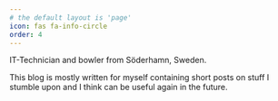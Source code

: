 ```yaml
---
# the default layout is 'page'
icon: fas fa-info-circle
order: 4
---
```



IT-Technician and bowler from Söderhamn, Sweden.

This blog is mostly written for myself containing short posts on stuff I stumble upon and I think can be useful again in the future. 
